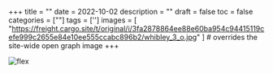 +++
title = ""
date = 2022-10-02
description = ""
draft = false
toc = false
categories = [""]
tags = ['']
images = [
  "https://freight.cargo.site/t/original/i/3fa2878864ee88e60ba954c94415119cefe999c2655e84e10ee555ccabc896b2/whibley_3_o.jpg"
] # overrides the site-wide open graph image
+++

![flex](../../images/flexchart.png "flex")